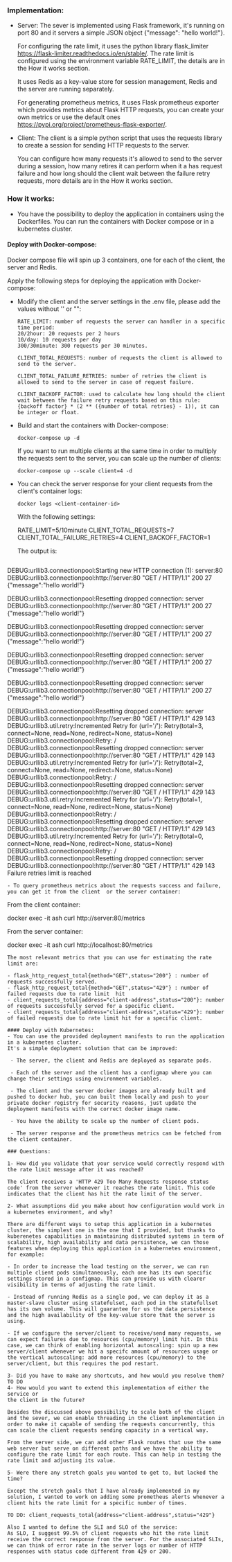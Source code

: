 ### Implementation:
- Server:
  The sever is implemented using Flask framework, it's running on port 80 and it servers a simple JSON object {"message": "hello world!"}.

  For configuring the rate limit, it uses the python library flask_limiter https://flask-limiter.readthedocs.io/en/stable/. The rate limit is configured using the environment variable RATE_LIMIT, the details are in the How it works section.

  It uses Redis as a key-value store for session management, Redis and the server are running separately.

  For generating prometheus metrics, it uses Flask prometheus exporter which provides metrics about Flask HTTP requests, you can create your own metrics or use the default ones https://pypi.org/project/prometheus-flask-exporter/.

- Client:
  The client is a simple python script that uses the requests library to create a session for sending HTTP requests to the server.

  You can configure how many requests it's allowed to send to the server during a session, how many retires it can perform when it a has request failure and how long should the client wait between the failure retry requests, more details are in the How it works section.

### How it works:
- You have the possibility to deploy the application in containers using the Dockerfiles.
  You can run the containers with Docker compose or in a kubernetes cluster.

#### Deploy with Docker-compose:
  Docker compose file will spin up 3 containers, one for each of the client, the server and Redis.

  Apply the following steps for deploying the application with Docker-compose:

- Modify the client and the server settings in the .env file, please add the values without '' or "":
  ```
  RATE_LIMIT: number of requests the server can handler in a specific time period:
  20/2hour: 20 requests per 2 hours
  10/day: 10 requests per day
  300/30minute: 300 requests per 30 minutes.

  CLIENT_TOTAL_REQUESTS: number of requests the client is allowed to send to the server.

  CLIENT_TOTAL_FAILURE_RETRIES: number of retries the client is allowed to send to the server in case of request failure.

  CLIENT_BACKOFF_FACTOR: used to calculate how long should the client wait between the failure retry requests based on this rule: {backoff factor} * (2 ** ({number of total retries} - 1)), it can be integer or float.
  ```

- Build and start the containers with Docker-compose:
  ```
  docker-compose up -d
  ```
  If you want to run multiple clients at the same time in order to multiply the requests sent to the server, you can scale up the number of clients:
  ```
  docker-compose up --scale client=4 -d
  ```  
- You can check the server response for your client requests from the client's container logs:
  ```
  docker logs <client-container-id>
  ```
  With the following settings:

  RATE_LIMIT=5/10minute
  CLIENT_TOTAL_REQUESTS=7
  CLIENT_TOTAL_FAILURE_RETRIES=4
  CLIENT_BACKOFF_FACTOR=1

  The output is:
  ```
DEBUG:urllib3.connectionpool:Starting new HTTP connection (1): server:80
DEBUG:urllib3.connectionpool:http://server:80 "GET / HTTP/1.1" 200 27
{"message":"hello world!"}

DEBUG:urllib3.connectionpool:Resetting dropped connection: server
DEBUG:urllib3.connectionpool:http://server:80 "GET / HTTP/1.1" 200 27
{"message":"hello world!"}

DEBUG:urllib3.connectionpool:Resetting dropped connection: server
DEBUG:urllib3.connectionpool:http://server:80 "GET / HTTP/1.1" 200 27
{"message":"hello world!"}

DEBUG:urllib3.connectionpool:Resetting dropped connection: server
DEBUG:urllib3.connectionpool:http://server:80 "GET / HTTP/1.1" 200 27
{"message":"hello world!"}

DEBUG:urllib3.connectionpool:Resetting dropped connection: server
DEBUG:urllib3.connectionpool:http://server:80 "GET / HTTP/1.1" 200 27
{"message":"hello world!"}

DEBUG:urllib3.connectionpool:Resetting dropped connection: server
DEBUG:urllib3.connectionpool:http://server:80 "GET / HTTP/1.1" 429 143
DEBUG:urllib3.util.retry:Incremented Retry for (url='/'): Retry(total=3, connect=None, read=None, redirect=None, status=None)
DEBUG:urllib3.connectionpool:Retry: /
DEBUG:urllib3.connectionpool:Resetting dropped connection: server
DEBUG:urllib3.connectionpool:http://server:80 "GET / HTTP/1.1" 429 143
DEBUG:urllib3.util.retry:Incremented Retry for (url='/'): Retry(total=2, connect=None, read=None, redirect=None, status=None)
DEBUG:urllib3.connectionpool:Retry: /
DEBUG:urllib3.connectionpool:Resetting dropped connection: server
DEBUG:urllib3.connectionpool:http://server:80 "GET / HTTP/1.1" 429 143
DEBUG:urllib3.util.retry:Incremented Retry for (url='/'): Retry(total=1, connect=None, read=None, redirect=None, status=None)
DEBUG:urllib3.connectionpool:Retry: /
DEBUG:urllib3.connectionpool:Resetting dropped connection: server
DEBUG:urllib3.connectionpool:http://server:80 "GET / HTTP/1.1" 429 143
DEBUG:urllib3.util.retry:Incremented Retry for (url='/'): Retry(total=0, connect=None, read=None, redirect=None, status=None)
DEBUG:urllib3.connectionpool:Retry: /
DEBUG:urllib3.connectionpool:Resetting dropped connection: server
DEBUG:urllib3.connectionpool:http://server:80 "GET / HTTP/1.1" 429 143
Failure retries limit is reached
  ```
- To query prometheus metrics about the requests success and failure, you can get it from the client  or the server container:
  ```
  From the client container:

  docker exec -it <client-container-id> ash
  curl http://server:80/metrics  

  From the server container:

  docker exec -it <server-container-id> ash
  curl http://localhost:80/metrics
  ```
  The most relevant metrics that you can use for estimating the rate limit are:

  - flask_http_request_total{method="GET",status="200"} : number of requests successfully served.
  - flask_http_request_total{method="GET",status="429"} : number of failed requests due to rate limit  hit  
  - client_requests_total{address="client-address",status="200"}: number of requests successfully served for a specific client.
  - client_requests_total{address="client-address",status="429"}: number of failed requests due to rate limit hit for a specific client.

#### Deploy with Kubernetes:
- You can use the provided deployment manifests to run the application in a kubernetes cluster.
  It's a simple deployment solution that can be improved:

   - The server, the client and Redis are deployed as separate pods.

   - Each of the server and the client has a configmap where you can change their settings using environment variables.

   - The client and the server docker images are already built and pushed to docker hub, you can built them locally and push to your private docker registry for security reasons, just update the deployment manifests with the correct docker image name.

   - You have the ability to scale up the number of client pods.

   - The server response and the prometheus metrics can be fetched from the client container.

### Questions:

1- How did you validate that your service would correctly respond with the rate limit message after it was reached?

The client receives a 'HTTP 429 Too Many Requests response status code' from the server whenever it reaches the rate limit. This code indicates that the client has hit the rate limit of the server.

2- What assumptions did you make about how configuration would work in a kubernetes environment, and why?

There are different ways to setup this application in a kubernetes cluster, the simplest one is the one that I provided, but thanks to kuberenetes capabilities in maintaining distributed systems in term of scalability, high availability and data persistence, we can those features when deploying this application in a kubernetes environment, for example:

  - In order to increase the load testing on the server, we can run multiple client pods simultaneously, each one has its own specific settings stored in a configmap. This can provide us with clearer visibility in terms of adjusting the rate limit.

  - Instead of running Redis as a single pod, we can deploy it as a master-slave cluster using statefulset, each pod in the statefullset has its own volume. This will guarantee for us the data persistence and the high availability of the key-value store that the server is using.

  - If we configure the server/client to receive/send many requests, we can expect failures due to resources (cpu/memory) limit hit. In this case, we can think of enabling horizontal autoscaling: spin up a new server/client whenever we hit a specifc amount of resources usage or the vertical autoscaling: add more resources (cpu/memory) to the server/client, but this requires the pod restart.

3- Did you have to make any shortcuts, and how would you resolve them?
TO DO
4- How would you want to extend this implementation of either the service or
the client in the future?

Besides the discussed above possibility to scale both of the client and the sever, we can enable threading in the client implementation in order to make it capable of sending the requests concurrently, this can scale the client requests sending capacity in a vertical way.

From the server side, we can add other Flask routes that use the same web server but serve on different paths and we have the ability to configure the rate limit for each route. This can help in testing the rate limit and adjusting its value.

5- Were there any stretch goals you wanted to get to, but lacked the time?  

Except the stretch goals that I have already implemented in my solution, I wanted to work on adding some prometheus alerts whenever a client hits the rate limit for a specific number of times.

TO DO: client_requests_total{address="client-address",status="429"}

Also I wanted to define the SLI and SLO of the service:
As SLO, I suggest 99.5% of client requests who hit the rate limit receive the correct response from the server. For the associated SLIs, we can think of error rate in the server logs or number of HTTP responses with status code different from 429 or 200.
